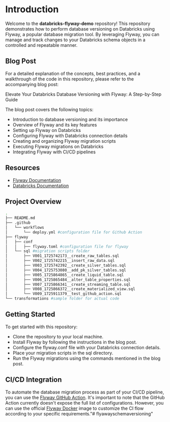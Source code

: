 # Introduction

Welcome to the **databricks-flyway-demo** repository! This repository demonstrates how to perform database versioning on Databricks using Flyway, a popular database migration tool. By leveraging Flyway, you can manage and track changes to your Databricks schema objects in a controlled and repeatable manner.


## Blog Post

For a detailed explanation of the concepts, best practices, and a walkthrough of the code in this repository, please refer to the accompanying blog post:

Elevate Your Databricks Database Versioning with Flyway: A Step-by-Step Guide

The blog post covers the following topics:
- Introduction to database versioning and its importance
- Overview of Flyway and its key features
- Setting up Flyway on Databricks
- Configuring Flyway with Databricks connection details
- Creating and organizing Flyway migration scripts
- Executing Flyway migrations on Databricks
- Integrating Flyway with CI/CD pipelines


## Resources

- [Flyway Documentation](https://documentation.red-gate.com/flyway)
- [Databricks Documentation](https://docs.databricks.com/en/index.html)


## Project Overview

```bash
.
├── README.md
├── .github
│   └── workflows
│       └── deploy.yml #configuration file for Github Action
├── flyway
│   ├── conf
│   │   ├── flyway.toml #configuration file for flyway
│   └── sql #migration scripts folder
│       ├── V001_1725742173__create_raw_tables.sql
│       ├── V002_1725742215__insert_raw_data.sql
│       ├── V003_1725742392__create_silver_tables.sql
│       ├── V004_1725753080__add_pk_silver_tables.sql
│       ├── V005_1725864865__create_liquid_table.sql
│       ├── V006_1725865484__alter_table_properties.sql
│       ├── V007_1725866341__create_streaming_table.sql
│       ├── V008_1725866372__create_materialized_view.sql
│       └── V009_1725911379__test_github_action.sql
└── transformations #sample folder for actual code
```


## Getting Started

To get started with this repository:
- Clone the repository to your local machine.
- Install Flyway by following the instructions in the blog post.
- Configure the flyway.conf file with your Databricks connection details.
- Place your migration scripts in the sql directory.
- Run the Flyway migrations using the commands mentioned in the blog post.


## CI/CD Integration

To automate the database migration process as part of your CI/CD pipeline, you can use the [Flyway GitHub Action](https://github.com/marketplace/actions/flyway-migrate). It's important to note that the GitHub Action currently doesn't expose the full list of configurations. However, you can use the official [Flyway Docker](https://hub.docker.com/r/flyway/flyway) image to customize the CI flow according to your specific requirements."# flyawayschemaversioning" 
